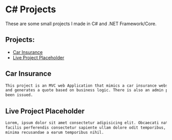 # C# Projects

These are some small projects I made in C# and .NET Framework/Core.

## Projects:

* [Car Insurance](https://github.com/bbtk421/c--course-work/tree/master/basic_c%23/CarInsurance)
* [Live Project Placeholder]()

## Car Insurance

```html
This project is an MVC web Application that mimics a car insurance website. It takes the user's input on policy information 
and generates a quote based on business logic. There is also an admin page that allows staff to view all quotes that have 
been issued.
```

## Live Project Placeholder

```html
Lorem, ipsum dolor sit amet consectetur adipisicing elit. Obcaecati natus, iste accusamus nihil libero quam ipsa atque vitae 
facilis perferendis consectetur sapiente ullam dolore odit temporibus, modi facere harum? Vitae pariatur unde veniam itaque 
minima recusandae a earum temporibus nihil.
```
